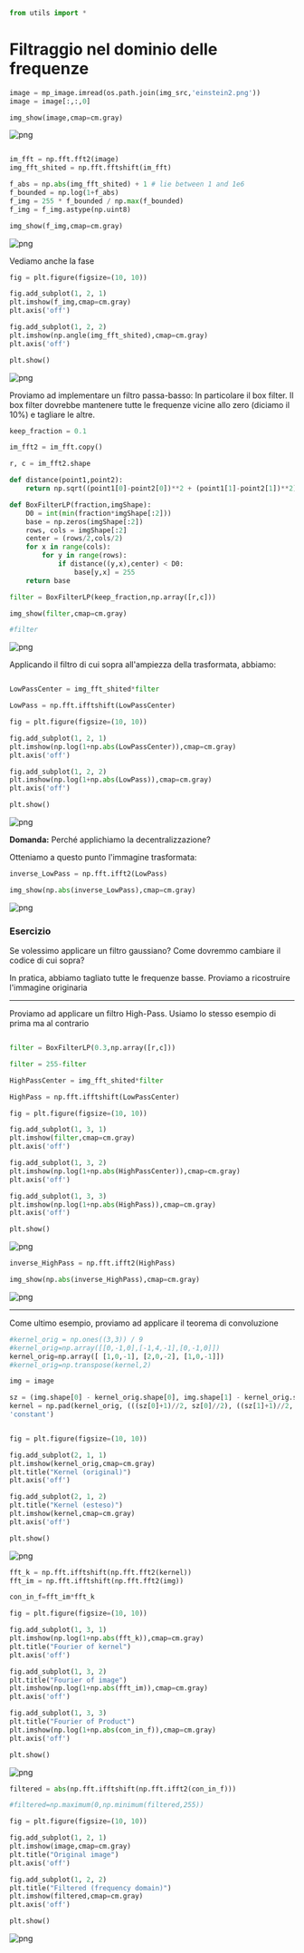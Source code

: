 ```python
from utils import *
```

# Filtraggio nel dominio delle frequenze

```python
image = mp_image.imread(os.path.join(img_src,'einstein2.png'))
image = image[:,:,0]

img_show(image,cmap=cm.gray)
```

![png](4.Fourier_transform_2_0.png)

```python

im_fft = np.fft.fft2(image)
img_fft_shited = np.fft.fftshift(im_fft)

f_abs = np.abs(img_fft_shited) + 1 # lie between 1 and 1e6
f_bounded = np.log(1+f_abs)
f_img = 255 * f_bounded / np.max(f_bounded)
f_img = f_img.astype(np.uint8)

img_show(f_img,cmap=cm.gray)
```

![png](4.Fourier_transform_3_0.png)

Vediamo anche la fase

```python
fig = plt.figure(figsize=(10, 10))

fig.add_subplot(1, 2, 1) 
plt.imshow(f_img,cmap=cm.gray)
plt.axis('off')

fig.add_subplot(1, 2, 2) 
plt.imshow(np.angle(img_fft_shited),cmap=cm.gray)
plt.axis('off')

plt.show()
```

![png](4.Fourier_transform_5_0.png)

Proviamo ad implementare un filtro passa-basso: In particolare il box filter. Il box filter dovrebbe mantenere tutte le frequenze vicine allo zero (diciamo il 10%) e tagliare le altre. 

```python
keep_fraction = 0.1

im_fft2 = im_fft.copy()

r, c = im_fft2.shape

def distance(point1,point2):
    return np.sqrt((point1[0]-point2[0])**2 + (point1[1]-point2[1])**2)

def BoxFilterLP(fraction,imgShape):
    D0 = int(min(fraction*imgShape[:2]))
    base = np.zeros(imgShape[:2])
    rows, cols = imgShape[:2]
    center = (rows/2,cols/2)
    for x in range(cols):
        for y in range(rows):
            if distance((y,x),center) < D0:
                base[y,x] = 255
    return base

filter = BoxFilterLP(keep_fraction,np.array([r,c]))

img_show(filter,cmap=cm.gray)

#filter
```

![png](4.Fourier_transform_7_0.png)

Applicando il filtro di cui sopra all'ampiezza della trasformata, abbiamo: 

```python

LowPassCenter = img_fft_shited*filter

LowPass = np.fft.ifftshift(LowPassCenter)

fig = plt.figure(figsize=(10, 10))

fig.add_subplot(1, 2, 1) 
plt.imshow(np.log(1+np.abs(LowPassCenter)),cmap=cm.gray)
plt.axis('off')

fig.add_subplot(1, 2, 2) 
plt.imshow(np.log(1+np.abs(LowPass)),cmap=cm.gray)
plt.axis('off')

plt.show()

```

![png](4.Fourier_transform_9_0.png)

**Domanda:** Perché applichiamo la decentralizzazione?

Otteniamo a questo punto l'immagine trasformata: 

```python
inverse_LowPass = np.fft.ifft2(LowPass)

img_show(np.abs(inverse_LowPass),cmap=cm.gray)
```

![png](4.Fourier_transform_11_0.png)

### Esercizio

Se volessimo applicare un filtro gaussiano? Come dovremmo cambiare il codice di cui sopra?

In pratica, abbiamo tagliato tutte le frequenze basse. Proviamo a ricostruire l'immagine originaria

***

Proviamo ad applicare un filtro High-Pass. Usiamo lo stesso esempio di prima ma al contrario 

```python

filter = BoxFilterLP(0.3,np.array([r,c]))

filter = 255-filter

HighPassCenter = img_fft_shited*filter

HighPass = np.fft.ifftshift(LowPassCenter)

fig = plt.figure(figsize=(10, 10))

fig.add_subplot(1, 3, 1) 
plt.imshow(filter,cmap=cm.gray)
plt.axis('off')

fig.add_subplot(1, 3, 2) 
plt.imshow(np.log(1+np.abs(HighPassCenter)),cmap=cm.gray)
plt.axis('off')

fig.add_subplot(1, 3, 3) 
plt.imshow(np.log(1+np.abs(HighPass)),cmap=cm.gray)
plt.axis('off')

plt.show()
```

![png](4.Fourier_transform_15_0.png)

```python
inverse_HighPass = np.fft.ifft2(HighPass)

img_show(np.abs(inverse_HighPass),cmap=cm.gray)
```

![png](4.Fourier_transform_16_0.png)

****

Come ultimo esempio, proviamo ad applicare il teorema di convoluzione 

```python
#kernel_orig = np.ones((3,3)) / 9
#kernel_orig=np.array([[0,-1,0],[-1,4,-1],[0,-1,0]])
kernel_orig=np.array([ [1,0,-1], [2,0,-2], [1,0,-1]])
#kernel_orig=np.transpose(kernel,2)

img = image

sz = (img.shape[0] - kernel_orig.shape[0], img.shape[1] - kernel_orig.shape[1])  # total amount of padding
kernel = np.pad(kernel_orig, (((sz[0]+1)//2, sz[0]//2), ((sz[1]+1)//2, sz[1]//2)), 
'constant')

```

```python

fig = plt.figure(figsize=(10, 10))

fig.add_subplot(2, 1, 1) 
plt.imshow(kernel_orig,cmap=cm.gray)
plt.title("Kernel (original)")
plt.axis('off')

fig.add_subplot(2, 1, 2) 
plt.title("Kernel (esteso)")
plt.imshow(kernel,cmap=cm.gray)
plt.axis('off')

plt.show()
```

![png](4.Fourier_transform_19_0.png)

```python
fft_k = np.fft.ifftshift(np.fft.fft2(kernel))
fft_im = np.fft.ifftshift(np.fft.fft2(img))

con_in_f=fft_im*fft_k

fig = plt.figure(figsize=(10, 10))

fig.add_subplot(1, 3, 1) 
plt.imshow(np.log(1+np.abs(fft_k)),cmap=cm.gray)
plt.title("Fourier of kernel")
plt.axis('off')

fig.add_subplot(1, 3, 2) 
plt.title("Fourier of image")
plt.imshow(np.log(1+np.abs(fft_im)),cmap=cm.gray)
plt.axis('off')

fig.add_subplot(1, 3, 3) 
plt.title("Fourier of Product")
plt.imshow(np.log(1+np.abs(con_in_f)),cmap=cm.gray)
plt.axis('off')

plt.show()
```

![png](4.Fourier_transform_20_0.png)

```python
filtered = abs(np.fft.ifftshift(np.fft.ifft2(con_in_f)))

#filtered=np.maximum(0,np.minimum(filtered,255))

fig = plt.figure(figsize=(10, 10))

fig.add_subplot(1, 2, 1) 
plt.imshow(image,cmap=cm.gray)
plt.title("Original image")
plt.axis('off')

fig.add_subplot(1, 2, 2) 
plt.title("Filtered (frequency domain)")
plt.imshow(filtered,cmap=cm.gray)
plt.axis('off')

plt.show()

```

![png](4.Fourier_transform_21_0.png)

